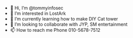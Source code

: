 - 👋 Hi, I’m @tommyinfosec
- 👀 I’m interested in LostArk
- 🌱 I’m currently learning how to make DIY Cat tower
- 💞️ I’m looking to collaborate with JYP, SM entertainment
- 📫 How to reach me Phone 010-5678-7512

<!---
tommyinfosec/tommyinfosec is a ✨ special ✨ repository because its `README.md` (this file) appears on your GitHub profile.
You can click the Preview link to take a look at your changes.
--->
